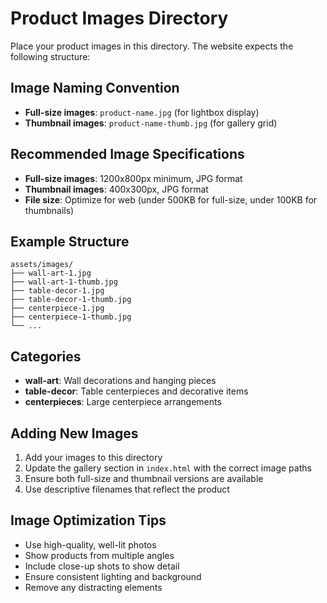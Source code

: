 # Product Images Directory

Place your product images in this directory. The website expects the following structure:

## Image Naming Convention
- **Full-size images**: `product-name.jpg` (for lightbox display)
- **Thumbnail images**: `product-name-thumb.jpg` (for gallery grid)

## Recommended Image Specifications
- **Full-size images**: 1200x800px minimum, JPG format
- **Thumbnail images**: 400x300px, JPG format
- **File size**: Optimize for web (under 500KB for full-size, under 100KB for thumbnails)

## Example Structure
```
assets/images/
├── wall-art-1.jpg
├── wall-art-1-thumb.jpg
├── table-decor-1.jpg
├── table-decor-1-thumb.jpg
├── centerpiece-1.jpg
├── centerpiece-1-thumb.jpg
└── ...
```

## Categories
- **wall-art**: Wall decorations and hanging pieces
- **table-decor**: Table centerpieces and decorative items
- **centerpieces**: Large centerpiece arrangements

## Adding New Images
1. Add your images to this directory
2. Update the gallery section in `index.html` with the correct image paths
3. Ensure both full-size and thumbnail versions are available
4. Use descriptive filenames that reflect the product

## Image Optimization Tips
- Use high-quality, well-lit photos
- Show products from multiple angles
- Include close-up shots to show detail
- Ensure consistent lighting and background
- Remove any distracting elements 